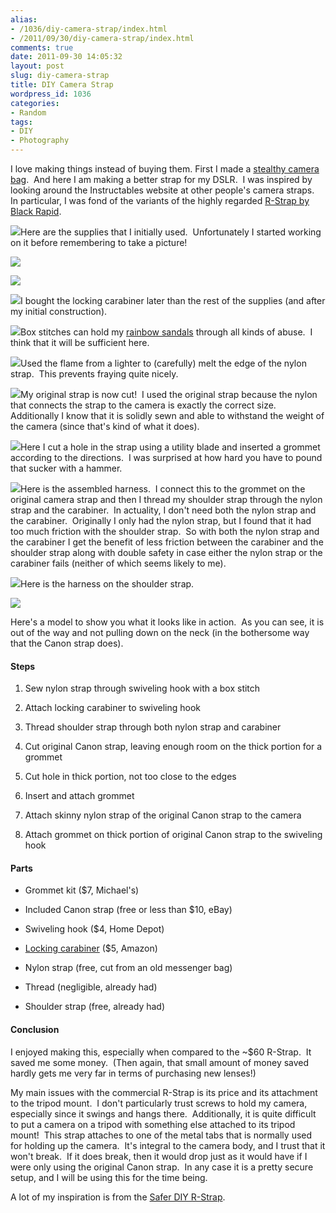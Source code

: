 ```yaml
---
alias:
- /1036/diy-camera-strap/index.html
- /2011/09/30/diy-camera-strap/index.html
comments: true
date: 2011-09-30 14:05:32
layout: post
slug: diy-camera-strap
title: DIY Camera Strap
wordpress_id: 1036
categories:
- Random
tags:
- DIY
- Photography
---
```


I love making things instead of buying them. First I made a [stealthy camera bag](http://www.goingthewongway.com/643/diy-camera-bag/).  And here I am making a better strap for my DSLR.  I was inspired by looking around the Instructables website at other people's camera straps.  In particular, I was fond of the variants of the highly regarded [R-Strap by Black Rapid](http://www.goingthewongway.com/item?1,B002WR7VSS).


[
![](http://thegalleryis.goingthewongway.com/var/resizes/DIY/Camera-Strap/diy_strap.JPG?m=1315637117)](http://thegalleryis.goingthewongway.com/var/albums/DIY/Camera-Strap/diy_strap.JPG?m=1315637117)Here are the supplies that I initially used.  Unfortunately I started working on it before remembering to take a picture!




[
![](http://thegalleryis.goingthewongway.com/var/resizes/DIY/Camera-Strap/diy_strap1.JPG?m=1315637118)](http://thegalleryis.goingthewongway.com/var/albums/DIY/Camera-Strap/diy_strap1.JPG?m=1315637118)




[
![](http://thegalleryis.goingthewongway.com/var/resizes/DIY/Camera-Strap/diy_strap2.JPG?m=1315637120)](http://thegalleryis.goingthewongway.com/var/albums/DIY/Camera-Strap/diy_strap2.JPG?m=1315637120)




[
![](http://thegalleryis.goingthewongway.com/var/resizes/DIY/Camera-Strap/diy_strap15.JPG?m=1316480480)](http://thegalleryis.goingthewongway.com/var/albums/DIY/Camera-Strap/diy_strap15.JPG?m=1316480480)I bought the locking carabiner later than the rest of the supplies (and after my initial construction).




[
![](http://thegalleryis.goingthewongway.com/var/resizes/DIY/Camera-Strap/diy_strap3.JPG?m=1315637118)](http://thegalleryis.goingthewongway.com/var/albums/DIY/Camera-Strap/diy_strap3.JPG?m=1315637118)Box stitches can hold my [rainbow sandals](http://www.goingthewongway.com/961/miscellaneous-happenings/) through all kinds of abuse.  I think that it will be sufficient here.




[
![](http://thegalleryis.goingthewongway.com/var/resizes/DIY/Camera-Strap/diy_strap4.JPG?m=1315637120)](http://thegalleryis.goingthewongway.com/var/albums/DIY/Camera-Strap/diy_strap4.JPG?m=1315637120)Used the flame from a lighter to (carefully) melt the edge of the nylon strap.  This prevents fraying quite nicely.




[
![](http://thegalleryis.goingthewongway.com/var/resizes/DIY/Camera-Strap/diy_strap5.JPG?m=1315637132)](http://thegalleryis.goingthewongway.com/var/albums/DIY/Camera-Strap/diy_strap5.JPG?m=1315637132)My original strap is now cut!  I used the original strap because the nylon that connects the strap to the camera is exactly the correct size.  Additionally I know that it is solidly sewn and able to withstand the weight of the camera (since that's kind of what it does).




[
![](http://thegalleryis.goingthewongway.com/var/resizes/DIY/Camera-Strap/diy_strap8.JPG?m=1315637135)](http://thegalleryis.goingthewongway.com/var/albums/DIY/Camera-Strap/diy_strap8.JPG?m=1315637135)Here I cut a hole in the strap using a utility blade and inserted a grommet according to the directions.  I was surprised at how hard you have to pound that sucker with a hammer.




[
![](http://thegalleryis.goingthewongway.com/var/resizes/DIY/Camera-Strap/diy_strap12.JPG?m=1316480481)](http://thegalleryis.goingthewongway.com/var/albums/DIY/Camera-Strap/diy_strap12.JPG?m=1316480481)Here is the assembled harness.  I connect this to the grommet on the original camera strap and then I thread my shoulder strap through the nylon strap and the carabiner.  In actuality, I don't need both the nylon strap and the carabiner.  Originally I only had the nylon strap, but I found that it had too much friction with the shoulder strap.  So with both the nylon strap and the carabiner I get the benefit of less friction between the carabiner and the shoulder strap along with double safety in case either the nylon strap or the carabiner fails (neither of which seems likely to me).




[
![](http://thegalleryis.goingthewongway.com/var/resizes/DIY/Camera-Strap/diy_strap14.JPG?m=1316480480)](http://thegalleryis.goingthewongway.com/var/albums/DIY/Camera-Strap/diy_strap14.JPG?m=1316480480)Here is the harness on the shoulder strap.




[
![](http://thegalleryis.goingthewongway.com/var/resizes/DIY/Camera-Strap/diy_strap17.JPG?m=1316480481)](http://thegalleryis.goingthewongway.com/var/albums/DIY/Camera-Strap/diy_strap17.JPG?m=1316480481)




Here's a model to show you what it looks like in action.  As you can see, it is out of the way and not pulling down on the neck (in the bothersome way that the Canon strap does).





#### Steps





	
  1. Sew nylon strap through swiveling hook with a box stitch

	
  2. Attach locking carabiner to swiveling hook

	
  3. Thread shoulder strap through both nylon strap and carabiner

	
  4. Cut original Canon strap, leaving enough room on the thick portion for a grommet

	
  5. Cut hole in thick portion, not too close to the edges

	
  6. Insert and attach grommet

	
  7. Attach skinny nylon strap of the original Canon strap to the camera

	
  8. Attach grommet on thick portion of original Canon strap to the swiveling hook




#### Parts





	
  * Grommet kit ($7, Michael's)

	
  * Included Canon strap (free or less than $10, eBay)

	
  * Swiveling hook ($4, Home Depot)

	
  * [Locking carabiner](http://www.goingthewongway.com/item?1,B000E96RQI) ($5, Amazon)

	
  * Nylon strap (free, cut from an old messenger bag)

	
  * Thread (negligible, already had)

	
  * Shoulder strap (free, already had)




#### Conclusion


I enjoyed making this, especially when compared to the ~$60 R-Strap.  It saved me some money.  (Then again, that small amount of money saved hardly gets me very far in terms of purchasing new lenses!)

My main issues with the commercial R-Strap is its price and its attachment to the tripod mount.  I don't particularly trust screws to hold my camera, especially since it swings and hangs there.  Additionally, it is quite difficult to put a camera on a tripod with something else attached to its tripod mount!  This strap attaches to one of the metal tabs that is normally used for holding up the camera.  It's integral to the camera body, and I trust that it won't break.  If it does break, then it would drop just as it would have if I were only using the original Canon strap.  In any case it is a pretty secure setup, and I will be using this for the time being.

A lot of my inspiration is from the [Safer DIY R-Strap](http://www.goingthewongway.com/item?0,http://www.instructables.com/id/Safer-DIY-R-Strap/).

